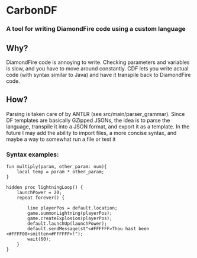 # CarbonDF
### A tool for writing DiamondFire code using a custom language

## Why?
DiamondFire code is annoying to write. Checking parameters and variables is slow, and you have to move around constantly.
CDF lets you write actual code (with syntax similar to Java) and have it transpile back to DiamondFire code.

## How?
Parsing is taken care of by ANTLR (see src/main/parser_grammar).
Since DF templates are basically GZipped JSONs, the idea is to parse the language, transpile it into a JSON format, and export it as a template.
In the future I may add the ability to import files, a more concise syntax, and maybe a way to somewhat run a file or test it

### Syntax examples:
```CarbonDF
fun multiply(param, other_param: num){
    local temp = param * other_param;
}
```

```CarbonDF
hidden proc lightningLoop() {
    launchPower = 20;
    repeat forever() {
        
        line playerPos = default.location;
        game.summonLightning(playerPos);
        game.createExplosion(playerPos);
        default.launchUp(launchPower);
        default.sendMessage(st"<#FFFFFF>Thou hast been <#FFFF00>smitten<#FFFFFF>!");
        wait(60);
    }
}
```

